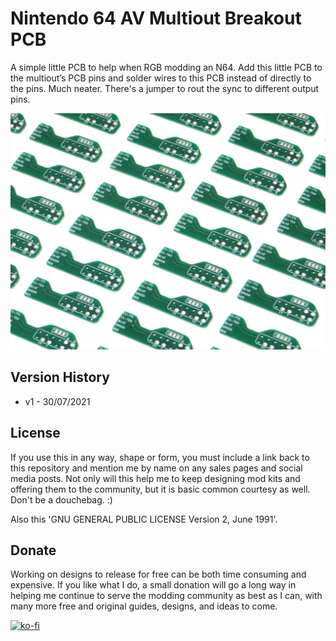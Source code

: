 # Nintendo 64 AV Multiout Breakout PCB

A simple little PCB to help when RGB modding an N64. Add this little PCB to the multiout’s PCB pins and solder wires to this PCB instead of directly to the pins. Much neater. There's a jumper to rout the sync to different output pins.

![My Image](main.jpg)

## Version History

- v1 - 30/07/2021

## License

If you use this in any way, shape or form, you must include a link back to this repository and mention me by name on any sales pages and social media posts. Not only will this help me to keep designing mod kits and offering them to the community, but it is basic common courtesy as well. Don't be a douchebag. :)

Also this 'GNU GENERAL PUBLIC LICENSE Version 2, June 1991'.

## Donate

Working on designs to release for free can be both time consuming and expensive. If you like what I do, a small donation will go a long way in helping me continue to serve the modding community as best as I can, with many more free and original guides, designs, and ideas to come.

[![ko-fi](https://ko-fi.com/img/githubbutton_sm.svg)](https://ko-fi.com/C0C7NK7XO)
